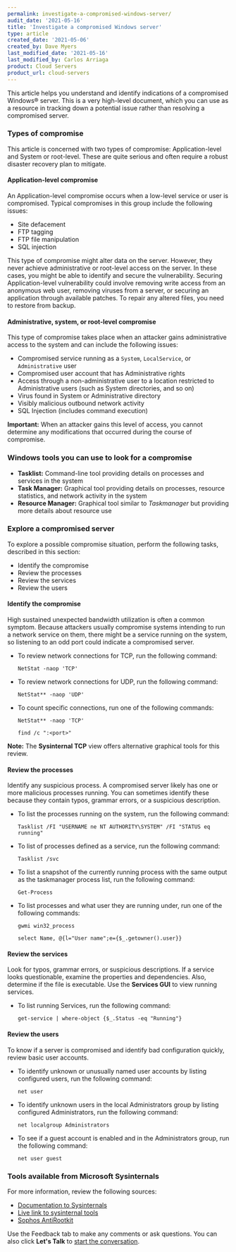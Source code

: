 ```yaml
---
permalink: investigate-a-compromised-windows-server/
audit_date: '2021-05-16'
title: 'Investigate a compromised Windows server'
type: article
created_date: '2021-05-06'
created_by: Dave Myers
last_modified_date: '2021-05-16'
last_modified_by: Carlos Arriaga
product: Cloud Servers
product_url: cloud-servers
---
```


This article helps you understand and identify indications of a compromised
Windows&reg; server. This is a very high-level document, which you can use as
a resource in tracking down a potential issue rather than resolving a
compromised server.

### Types of compromise

This article is concerned with two types of compromise: Application-level
and System or root-level. These are quite serious and often require a robust
disaster recovery plan to mitigate.

#### Application-level compromise

An Application-level compromise occurs when a low-level service or user is
compromised. Typical compromises in this group include the following issues:

- Site defacement
- FTP tagging
- FTP file manipulation
- SQL injection

This type of compromise might alter data on the server. However, they never achieve
administrative or root-level access on the server. In these cases, you might be able
to identify and secure the vulnerability. Securing Application-level vulnerability
could involve removing write access from an anonymous web user, removing viruses
from a server, or securing an application through available patches. To repair any
altered files, you need to restore from backup.

#### Administrative, system, or root-level compromise

This type of compromise takes place when an attacker gains administrative access to
the system and can include the following issues:

- Compromised service running as a `System`, `LocalService`, or `Administrative` user
- Compromised user account that has Administrative rights
- Access through a non-administrative user to a location restricted to
  Administrative users (such as System directories, and so on)
- Virus found in System or Administrative directory
- Visibly malicious outbound network activity
- SQL Injection (includes command execution)

**Important:** When an attacker gains this level of access, you cannot determine any
modifications that occurred during the course of compromise.

### Windows tools you can use to look for a compromise

- **Tasklist:** Command-line tool providing details on processes
  and services in the system
- **Task Manager:** Graphical tool providing details on processes,
  resource statistics, and network activity in the system
- **Resource Manager:** Graphical tool similar to *Taskmanager* but
  providing more details about resource use
  
### Explore a compromised server

To explore a possible compromise situation, perform the following tasks, described in this section:

- Identify the compromise
- Review the processes
- Review the services
- Review the users

#### Identify the compromise

High sustained unexpected bandwidth utilization is often a common symptom.
Because attackers usually compromise systems intending to run a network
service on them, there might be a service running on the system, so listening
to an odd port could indicate a compromised server.

- To review network connections for TCP, run the following command:

      NetStat -naop 'TCP'

- To review network connections for UDP, run the following command:

      NetStat** -naop 'UDP'

- To count specific connections, run one of the following commands:

      NetStat** -naop 'TCP'
      
      find /c ":<port>"
  
**Note:** The **Sysinternal TCP** view offers alternative graphical tools
for this review.

#### Review the processes
  
Identify any suspicious process. A compromised server likely has one or
more malicious processes running. You can sometimes identify these because
they contain typos, grammar errors, or a suspicious description.

- To list the processes running on the system, run the following command:
  
      Tasklist /FI "USERNAME ne NT AUTHORITY\SYSTEM" /FI "STATUS eq running" 
  
- To list of processes defined as a service, run the following command:

      Tasklist /svc 

- To list a snapshot of the currently running process with the same output
  as the taskmanager process list, run the following command:

      Get-Process
  
- To list processes and what user they are running under, run one of the following commands:

      gwmi win32_process
      
      select Name, @{l="User name";e={$_.getowner().user}}

#### Review the services
  
Look for typos, grammar errors, or suspicious descriptions. If a service looks
questionable, examine the properties and dependencies. Also, determine if the file
is executable. Use the **Services GUI** to view running services.

- To list running Services, run the following command:

      get-service | where-object {$_.Status -eq "Running"}

#### Review the users
  
To know if a server is compromised and identify bad configuration quickly, review
basic user accounts.

- To identify unknown or unusually named user accounts by listing
  configured users, run the following command:

      net user

- To identify unknown users in the local Administrators group by listing
  configured Administrators, run the following command:

      net localgroup Administrators

- To see if a guest account is enabled and in the Administrators group, run
  the following command:

      net user guest

### Tools available from Microsoft Sysinternals

For more information, review the following sources:
  
- [Documentation to Sysinternals](https://docs.microsoft.com/en-us/sysinternals/resources/troubleshooting-book)
- [Live link to sysinternal tools](https://live.sysinternals.com/)
- [Sophos AntiRootkit](https://www.sophos.com/en-us/products/free-tools/sophos-anti-rootkit.aspx)
  
Use the Feedback tab to make any comments or ask questions. You can also click
**Let's Talk** to [start the conversation](https://www.rackspace.com/). 
